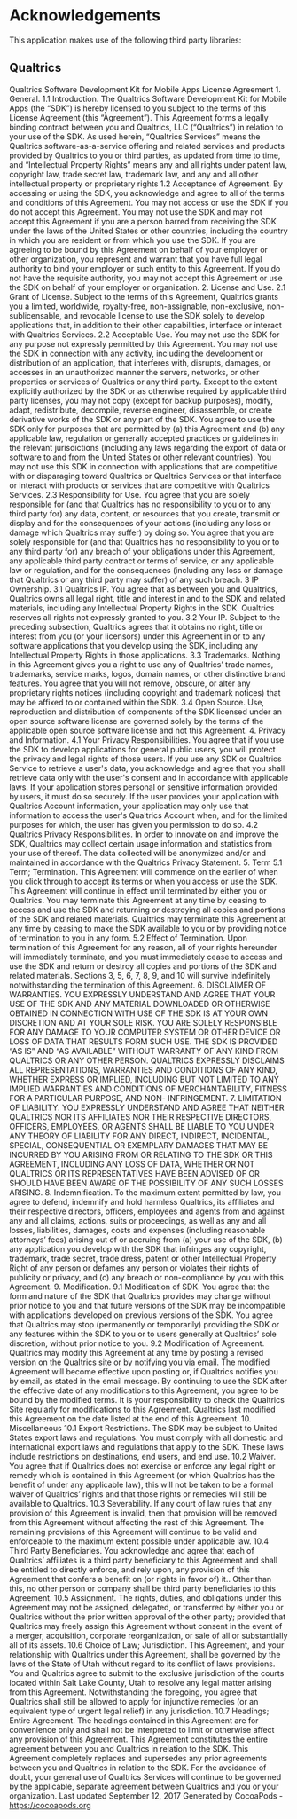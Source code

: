 # Acknowledgements
This application makes use of the following third party libraries:

## Qualtrics

Qualtrics Software Development Kit for Mobile Apps License Agreement 1. General.
1.1 Introduction. The Qualtrics Software Development Kit for Mobile Apps (the “SDK”) is hereby licensed to you subject to the terms of this License Agreement (this “Agreement”). This Agreement forms a legally binding contract between you and Qualtrics, LLC (“Qualtrics”) in relation to your use of the SDK. As used herein, “Qualtrics Services” means the Qualtrics software-as-a-service offering and related services and products provided by Qualtrics to you or third parties, as updated from time to time, and “Intellectual Property Rights” means any and all rights under patent law, copyright law, trade secret law, trademark law, and any and all other intellectual property or proprietary rights
1.2 Acceptance of Agreement. By accessing or using the SDK, you acknowledge and agree to all of the terms and conditions of this Agreement. You may not access or use the SDK if you do not accept this Agreement. You may not use the SDK and may not accept this Agreement if you are a person barred from receiving the SDK under the laws of the United States or other countries, including the country in which you are resident or from which you use the SDK. If you are agreeing to be bound by this Agreement on behalf of your employer or other organization, you represent and warrant that you have full legal authority to bind your employer or such entity to this Agreement. If you do not have the requisite authority, you may not accept this Agreement or use the SDK on behalf of your employer or organization.
2. License and Use.
2.1 Grant of License. Subject to the terms of this Agreement, Qualtrics grants you a limited, worldwide, royalty-free, non-assignable, non-exclusive, non-sublicensable, and revocable license to use the SDK solely to develop applications that, in addition to their other capabilities, interface or interact with Qualtrics Services.
2.2 Acceptable Use. You may not use the SDK for any purpose not expressly permitted by this Agreement. You may not use the SDK in connection with any activity, including the development or distribution of an application, that interferes with, disrupts, damages, or accesses in an unauthorized manner the servers, networks, or other properties or services of Qualtrics or any third party. Except to the extent explicitly authorized by the SDK or as otherwise required by applicable third party licenses, you may not copy (except for backup purposes), modify, adapt, redistribute, decompile, reverse engineer, disassemble, or create derivative works of the SDK or any part of the SDK. You agree to use the SDK only for purposes that are permitted by (a) this Agreement and (b) any applicable law, regulation or generally accepted practices or guidelines in the relevant jurisdictions (including any laws regarding the export of data or software to and from the United States or other relevant countries). You may not use this SDK in connection with applications that are competitive with or disparaging toward Qualtrics or Qualtrics Services or that interface or interact with products or services that are competitive with Qualtrics Services.
2.3 Responsibility for Use. You agree that you are solely responsible for (and that Qualtrics has no responsibility to you or to any third party for) any data, content, or resources that you create, transmit or display and for the consequences of your actions (including any loss or damage
which Qualtrics may suffer) by doing so. You agree that you are solely responsible for (and that Qualtrics has no responsibility to you or to any third party for) any breach of your obligations under this Agreement, any applicable third party contract or terms of service, or any applicable law or regulation, and for the consequences (including any loss or damage that Qualtrics or any third party may suffer) of any such breach.
3 IP Ownership.
3.1 Qualtrics IP. You agree that as between you and Qualtrics, Qualtrics owns all legal right, title and interest in and to the SDK and related materials, including any Intellectual Property Rights in the SDK. Qualtrics reserves all rights not expressly granted to you.
3.2 Your IP. Subject to the preceding subsection, Qualtrics agrees that it obtains no right, title or interest from you (or your licensors) under this Agreement in or to any software applications that you develop using the SDK, including any Intellectual Property Rights in those applications.
3.3 Trademarks. Nothing in this Agreement gives you a right to use any of Qualtrics’ trade names, trademarks, service marks, logos, domain names, or other distinctive brand features. You agree that you will not remove, obscure, or alter any proprietary rights notices (including copyright and trademark notices) that may be affixed to or contained within the SDK.
3.4 Open Source. Use, reproduction and distribution of components of the SDK licensed under an open source software license are governed solely by the terms of the applicable open source software license and not this Agreement.
4. Privacy and Information.
4.1 Your Privacy Responsibilities. You agree that if you use the SDK to develop applications for general public users, you will protect the privacy and legal rights of those users. If you use any SDK or Qualtrics Service to retrieve a user's data, you acknowledge and agree that you shall retrieve data only with the user's consent and in accordance with applicable laws. If your application stores personal or sensitive information provided by users, it must do so securely. If the user provides your application with Qualtrics Account information, your application may only use that information to access the user's Qualtrics Account when, and for the limited purposes for which, the user has given you permission to do so.
4.2 Qualtrics Privacy Responsibilities. In order to innovate on and improve the SDK, Qualtrics may collect certain usage information and statistics from your use of thereof. The data collected will be anonymized and/or and maintained in accordance with the Qualtrics Privacy Statement.
5. Term
5.1 Term; Termination. This Agreement will commence on the earlier of when you click through to accept its terms or when you access or use the SDK. This Agreement will continue in effect until terminated by either you or Qualtrics. You may terminate this Agreement at any time by ceasing to access and use the SDK and returning or destroying all copies and portions of the
SDK and related materials. Qualtrics may terminate this Agreement at any time by ceasing to make the SDK available to you or by providing notice of termination to you in any form.
5.2 Effect of Termination. Upon termination of this Agreement for any reason, all of your rights hereunder will immediately terminate, and you must immediately cease to access and use the SDK and return or destroy all copies and portions of the SDK and related materials. Sections 3, 5, 6, 7, 8, 9, and 10 will survive indefinitely notwithstanding the termination of this Agreement.
6. DISCLAIMER OF WARRANTIES. YOU EXPRESSLY UNDERSTAND AND AGREE THAT YOUR USE OF THE SDK AND ANY MATERIAL DOWNLOADED OR OTHERWISE OBTAINED IN CONNECTION WITH USE OF THE SDK IS AT YOUR OWN DISCRETION AND AT YOUR SOLE RISK. YOU ARE SOLELY RESPONSIBLE FOR ANY DAMAGE TO YOUR COMPUTER SYSTEM OR OTHER DEVICE OR LOSS OF DATA THAT RESULTS FORM SUCH USE. THE SDK IS PROVIDED “AS IS” AND “AS AVAILABLE” WITHOUT WARRANTY OF ANY KIND FROM QUALTRICS OR ANY OTHER PERSON. QUALTRICS EXPRESSLY DISCLAIMS ALL REPRESENTATIONS, WARRANTIES AND CONDITIONS OF ANY KIND, WHETHER EXPRESS OR IMPLIED, INCLUDING BUT NOT LIMITED TO ANY IMPLIED WARRANTIES AND CONDITIONS OF MERCHANTABILITY, FITNESS FOR A PARTICULAR PURPOSE, AND NON- INFRINGEMENT.
7. LIMITATION OF LIABILITY. YOU EXPRESSLY UNDERSTAND AND AGREE THAT NEITHER QUALTRICS NOR ITS AFFILIATES NOR THEIR RESPECTIVE DIRECTORS, OFFICERS, EMPLOYEES, OR AGENTS SHALL BE LIABLE TO YOU UNDER ANY THEORY OF LIABILITY FOR ANY DIRECT, INDIRECT, INCIDENTAL, SPECIAL, CONSEQUENTIAL OR EXEMPLARY DAMAGES THAT MAY BE INCURRED BY YOU ARISING FROM OR RELATING TO THE SDK OR THIS AGREEMENT, INCLUDING ANY LOSS OF DATA, WHETHER OR NOT QUALTRICS OR ITS REPRESENTATIVES HAVE BEEN ADVISED OF OR SHOULD HAVE BEEN AWARE OF THE POSSIBILITY OF ANY SUCH LOSSES ARISING.
8. Indemnification. To the maximum extent permitted by law, you agree to defend, indemnify and hold harmless Qualtrics, its affiliates and their respective directors, officers, employees and agents from and against any and all claims, actions, suits or proceedings, as well as any and all losses, liabilities, damages, costs and expenses (including reasonable attorneys’ fees) arising out of or accruing from (a) your use of the SDK, (b) any application you develop with the SDK that infringes any copyright, trademark, trade secret, trade dress, patent or other Intellectual Property Right of any person or defames any person or violates their rights of publicity or privacy, and (c) any breach or non-compliance by you with this Agreement.
9. Modification.
9.1 Modification of SDK. You agree that the form and nature of the SDK that Qualtrics provides may change without prior notice to you and that future versions of the SDK may be incompatible with applications developed on previous versions of the SDK. You agree that
Qualtrics may stop (permanently or temporarily) providing the SDK or any features within the SDK to you or to users generally at Qualtrics’ sole discretion, without prior notice to you.
9.2 Modification of Agreement. Qualtrics may modify this Agreement at any time by posting a revised version on the Qualtrics site or by notifying you via email. The modified Agreement will become effective upon posting or, if Qualtrics notifies you by email, as stated in the email message. By continuing to use the SDK after the effective date of any modifications to this Agreement, you agree to be bound by the modified terms. It is your responsibility to check the Qualtrics Site regularly for modifications to this Agreement. Qualtrics last modified this Agreement on the date listed at the end of this Agreement.
10. Miscellaneous
10.1 Export Restrictions. The SDK may be subject to United States export laws and regulations. You must comply with all domestic and international export laws and regulations that apply to the SDK. These laws include restrictions on destinations, end users, and end use.
10.2 Waiver. You agree that if Qualtrics does not exercise or enforce any legal right or remedy which is contained in this Agreement (or which Qualtrics has the benefit of under any applicable law), this will not be taken to be a formal waiver of Qualtrics’ rights and that those rights or remedies will still be available to Qualtrics.
10.3 Severability. If any court of law rules that any provision of this Agreement is invalid, then that provision will be removed from this Agreement without affecting the rest of this Agreement. The remaining provisions of this Agreement will continue to be valid and enforceable to the maximum extent possible under applicable law.
10.4 Third Party Beneficiaries. You acknowledge and agree that each of Qualtrics’ affiliates is a third party beneficiary to this Agreement and shall be entitled to directly enforce, and rely upon, any provision of this Agreement that confers a benefit on (or rights in favor of) it.. Other than this, no other person or company shall be third party beneficiaries to this Agreement.
10.5 Assignment. The rights, duties, and obligations under this Agreement may not be assigned, delegated, or transferred by either you or Qualtrics without the prior written approval of the other party; provided that Qualtrics may freely assign this Agreement without consent in the event of a merger, acquisition, corporate reorganization, or sale of all or substantially all of its assets.
10.6 Choice of Law; Jurisdiction. This Agreement, and your relationship with Qualtrics under this Agreement, shall be governed by the laws of the State of Utah without regard to its conflict of laws provisions. You and Qualtrics agree to submit to the exclusive jurisdiction of the courts located within Salt Lake County, Utah to resolve any legal matter arising from this Agreement. Notwithstanding the foregoing, you agree that Qualtrics shall still be allowed to apply for injunctive remedies (or an equivalent type of urgent legal relief) in any jurisdiction.
10.7 Headings; Entire Agreement. The headings contained in this Agreement are for convenience only and shall not be interpreted to limit or otherwise affect any provision of this Agreement. This Agreement constitutes the entire agreement between you and Qualtrics in relation to the SDK. This Agreement completely replaces and supersedes any prior agreements
between you and Qualtrics in relation to the SDK. For the avoidance of doubt, your general use of Qualtrics Services will continue to be governed by the applicable, separate agreement between Qualtrics and you or your organization.
Last updated September 12, 2017
Generated by CocoaPods - https://cocoapods.org
